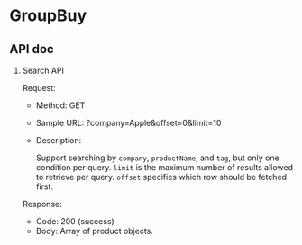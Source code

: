 # GroupBuy

## API doc

1. Search API
   
   Request:
    * Method: GET
    * Sample URL: ?company=Apple&offset=0&limit=10
    * Description: 
  
        Support searching by `company`, `productName`, and `tag`, but only one condition per query. `limit` is the maximum number of results allowed to retrieve per query. `offset` specifies which row should be fetched first.

   Response:
    * Code: 200 (success)
    * Body: Array of product objects.